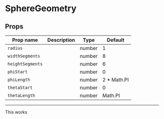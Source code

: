 # SphereGeometry

## Props

| Prop name      | Description | Type   | Default      |
| -------------- | ----------- | ------ | ------------ |
|` radius         `|             | number | 1            |
|` widthSegments  `|             | number | 8            |
|` heightSegments `|             | number | 6            |
|` phiStart       `|             | number | 0            |
|` phiLength      `|             | number | 2 \* Math.PI |
|` thetaStart     `|             | number | 0            |
|` thetaLength    `|             | number | Math.PI      |

---

This works
